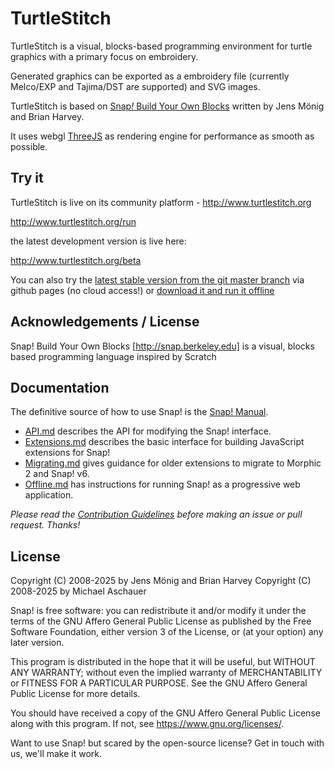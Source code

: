 
# TurtleStitch

TurtleStitch is a visual, blocks-based programming environment for turtle graphics with a primary focus on
embroidery.

Generated graphics can be exported as a embroidery file (currently Melco/EXP and Tajima/DST are supported) and SVG images.

TurtleStitch is based on [Snap<i>!</i> Build Your Own Blocks](http://snap.berkeley.edu) written by Jens Mönig and Brian Harvey.

It uses webgl [ThreeJS](http://threejs.org) as rendering engine for performance as smooth as possible.


## Try it

TurtleStitch is live on its community platform - http://www.turtlestitch.org

http://www.turtlestitch.org/run

the latest development version is live here:

http://www.turtlestitch.org/beta

You can also try the [latest stable version from the git master branch](https://backface.github.io/turtlestitch/) via github pages (no cloud access!)
or [download it and run it offline](https://github.com/backface/turtlestitch/blob/master/OFFLINE.md)


## Acknowledgements / License

Snap! Build Your Own Blocks [http://snap.berkeley.edu] is a 
visual, blocks based programming language inspired by Scratch


## Documentation

The definitive source of how to use Snap! is the [Snap! Manual](help/SnapManual.pdf).

* [API.md](docs/API.md) describes the API for modifying the Snap! interface.
* [Extensions.md](docs/Extensions.md) describes the basic interface for building JavaScript extensions for Snap!
* [Migrating.md](docs/Migrating.md) gives guidance for older extensions to migrate to Morphic 2 and Snap! v6.
* [Offline.md](docs/Offline.md) has instructions for running Snap! as a progressive web application.

_Please read the [Contribution Guidelines](docs/CONTRIBUTING.md) before making an issue or pull request. Thanks!_

## License
Copyright (C) 2008-2025 by Jens Mönig and Brian Harvey
Copyright (C) 2008-2025 by Michael Aschauer

Snap! is free software: you can redistribute it and/or modify
it under the terms of the GNU Affero General Public License as
published by the Free Software Foundation, either version 3 of
the License, or (at your option) any later version.

This program is distributed in the hope that it will be useful,
but WITHOUT ANY WARRANTY; without even the implied warranty of
MERCHANTABILITY or FITNESS FOR A PARTICULAR PURPOSE.  See the
GNU Affero General Public License for more details.

You should have received a copy of the GNU Affero General Public License
along with this program. If not, see <https://www.gnu.org/licenses/>.

Want to use Snap! but scared by the open-source license? Get in touch with us,
we'll make it work.
